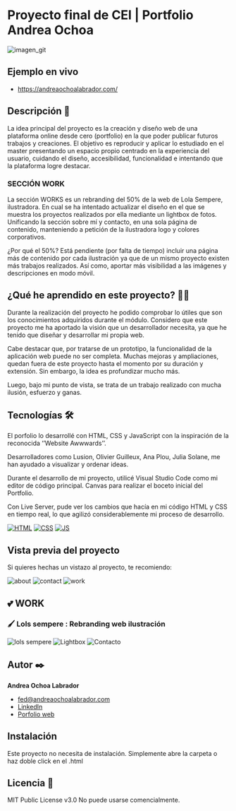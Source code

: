 # Proyecto final de CEI | Portfolio Andrea Ochoa
![imagen_git](https://github.com/anocla/Proyecto/assets/154549382/44a0dc63-71c8-4408-b9cd-1f0f88faffe4)


## Ejemplo en vivo
- https://andreaochoalabrador.com/

## Descripción 📑

La idea principal del proyecto es la creación y diseño web de una plataforma online desde cero (portfolio) en la que poder publicar futuros trabajos y creaciones.
El objetivo es reproducir y aplicar lo estudiado en el master presentando un espacio propio centrado en la experiencia del usuario, cuidando el diseño, accesibilidad, funcionalidad e intentando que la plataforma logre destacar. 

### SECCIÓN WORK

La sección WORKS es un rebranding del 50% de la web de Lola Sempere, ilustradora. En cual se ha intentado actualizar el diseño en el que se muestra los proyectos realizados por ella mediante un lightbox de fotos. 
Unificando la sección sobre mí y contacto, en una sola página de contenido, manteniendo a petición de la ilustradora logo y colores corporativos.

¿Por qué el 50%? Está pendiente (por falta de tiempo) incluir una página más de contenido por cada ilustración ya que de un mismo proyecto existen más trabajos realizados. Así como, aportar más visibilidad a las imágenes y descripciones en modo móvil. 


## ¿Qué he aprendido en este proyecto? 🙇🏻 

Durante la realización del proyecto he podido comprobar lo útiles que son los conocimientos adquiridos durante el módulo. Considero que este proyecto me ha aportado la visión que un desarrollador necesita, ya que he tenido que diseñar y desarrollar mi propia web.

Cabe destacar que, por tratarse de un prototipo, la funcionalidad de la aplicación web puede no ser completa. Muchas mejoras y ampliaciones, quedan fuera de este proyecto hasta el momento por su duración y extensión. Sin embargo, la idea es profundizar mucho más.

Luego, bajo mi punto de vista, se trata de un trabajo realizado con mucha ilusión, esfuerzo y ganas.

## Tecnologías 🛠
El porfolio lo desarrollé con HTML, CSS y JavaScript con la inspiración de la reconocida ‘’Website Awwwards’’. 

Desarrolladores como Lusion, Olivier Guilleux, Ana Plou, Julia Solane, me han ayudado a visualizar y ordenar ideas.

Durante el desarrollo de mi proyecto, utilicé Visual Studio Code como mi editor de código principal.
Canvas para realizar el boceto inicial del Portfolio. 

Con Live Server, pude ver los cambios que hacía en mi código HTML y CSS en tiempo real, lo que agilizó considerablemente mi proceso de desarrollo. 

<!-- Iconos sacados de: https://github.com/hendrasob/badges/blob/master/README.md y https://github.com/alexandresanlim/Badges4-README.md-Profile -->
[![HTML](https://img.shields.io/badge/HTML5-E34F26?style=for-the-badge&logo=html5&logoColor=white)](https://es.wikipedia.org/wiki/HTML5)
[![CSS](https://img.shields.io/badge/CSS3-1572B6?style=for-the-badge&logo=css3&logoColor=white)](https://es.wikipedia.org/wiki/CSS)
[![JS](https://img.shields.io/badge/JavaScript-F7DF1E?style=for-the-badge&logo=javascript&logoColor=black)](https://es.wikipedia.org/wiki/JavaScript)

## Vista previa del proyecto
Si quieres hechas un vistazo al proyecto, te recomiendo:

![about](https://github.com/anocla/Proyecto/assets/154549382/fdd93432-dc1d-438e-b653-34dfe124d25e)
![contact](https://github.com/anocla/Proyecto/assets/154549382/ce72b498-e70a-4c90-8e3c-21a45a17b8af)
![work](https://github.com/anocla/Proyecto/assets/154549382/1ce1ce82-64da-4c7e-8353-3a4817ba3b61)

## 💕 WORK
### 🖌 Lols sempere : Rebranding web ilustración
![lols sempere](https://github.com/anocla/Proyecto/assets/154549382/36e92456-a681-47ff-8782-09860c7a9d76)
![Lightbox](https://github.com/anocla/Proyecto/assets/154549382/66b95b36-584d-444d-932c-48dcdbc63534)
![Contacto](https://github.com/anocla/Proyecto/assets/154549382/ac6370ec-f8c2-406c-9726-f1f947fbe9b6)



## Autor ✒️
**Andrea Ochoa Labrador**

* fed@andreaochoalabrador.com
* [LinkedIn](https://www.linkedin.com/in/andrea-o-61608024a/)
* [Porfolio web](https://tu-dominio.com/)

## Instalación 
Este proyecto no necesita de instalación. Simplemente abre la carpeta o haz doble click en el .html
  
## Licencia 📄
MIT Public License v3.0
No puede usarse comencialmente.
